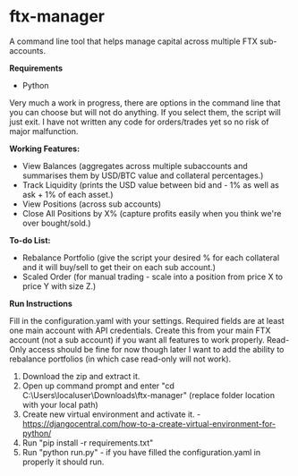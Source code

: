 # ftx-manager
A command line tool that helps manage capital across multiple FTX sub-accounts.

**Requirements**
 - Python


Very much a work in progress, there are options in the command line that you can choose but will not do anything.
If you select them, the script will just exit. I have not written any code for orders/trades yet so no risk of major malfunction.


**Working Features:**
  - View Balances (aggregates across multiple subaccounts and summarises them by USD/BTC value and collateral percentages.)
  - Track Liquidity (prints the USD value between bid and - 1% as well as ask + 1% of each asset.)
  - View Positions (across sub accounts)
  - Close All Positions by X% (capture profits easily when you think we're over bought/sold.)
  
**To-do List:**
  - Rebalance Portfolio (give the script your desired % for each collateral and it will buy/sell to get their on each sub account.)
  - Scaled Order (for manual trading - scale into a position from price X to price Y with size Z.)
  
  
  
 **Run Instructions**
 
Fill in the configuration.yaml with your settings. Required fields are at least one main account with API credentials.
Create this from your main FTX account (not a sub account) if you want all features to work properly. Read-Only access should 
be fine for now though later I want to add the ability to rebalance portfolios (in which case read-only will not work).

1. Download the zip and extract it.
2. Open up command prompt and enter "cd C:\Users\localuser\Downloads\ftx-manager\" (replace folder location with your local path)
3. Create new virtual environment and activate it. - https://djangocentral.com/how-to-a-create-virtual-environment-for-python/
4. Run "pip install -r requirements.txt"
5. Run "python run.py" - if you have filled the configuration.yaml in properly it should run.

